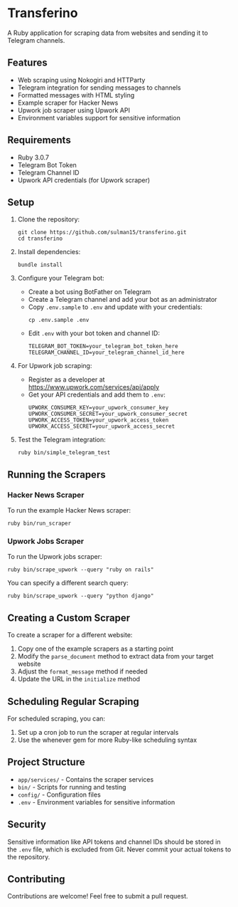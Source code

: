 # Transferino

A Ruby application for scraping data from websites and sending it to Telegram channels.

## Features

- Web scraping using Nokogiri and HTTParty
- Telegram integration for sending messages to channels
- Formatted messages with HTML styling
- Example scraper for Hacker News
- Upwork job scraper using Upwork API
- Environment variables support for sensitive information

## Requirements

- Ruby 3.0.7
- Telegram Bot Token
- Telegram Channel ID
- Upwork API credentials (for Upwork scraper)

## Setup

1. Clone the repository:
   ```
   git clone https://github.com/sulman15/transferino.git
   cd transferino
   ```

2. Install dependencies:
   ```
   bundle install
   ```

3. Configure your Telegram bot:
   - Create a bot using BotFather on Telegram
   - Create a Telegram channel and add your bot as an administrator
   - Copy `.env.sample` to `.env` and update with your credentials:
     ```
     cp .env.sample .env
     ```
   - Edit `.env` with your bot token and channel ID:
     ```
     TELEGRAM_BOT_TOKEN=your_telegram_bot_token_here
     TELEGRAM_CHANNEL_ID=your_telegram_channel_id_here
     ```

4. For Upwork job scraping:
   - Register as a developer at https://www.upwork.com/services/api/apply
   - Get your API credentials and add them to `.env`:
     ```
     UPWORK_CONSUMER_KEY=your_upwork_consumer_key
     UPWORK_CONSUMER_SECRET=your_upwork_consumer_secret
     UPWORK_ACCESS_TOKEN=your_upwork_access_token
     UPWORK_ACCESS_SECRET=your_upwork_access_secret
     ```

5. Test the Telegram integration:
   ```
   ruby bin/simple_telegram_test
   ```

## Running the Scrapers

### Hacker News Scraper

To run the example Hacker News scraper:

```
ruby bin/run_scraper
```

### Upwork Jobs Scraper

To run the Upwork jobs scraper:

```
ruby bin/scrape_upwork --query "ruby on rails"
```

You can specify a different search query:

```
ruby bin/scrape_upwork --query "python django"
```

## Creating a Custom Scraper

To create a scraper for a different website:

1. Copy one of the example scrapers as a starting point
2. Modify the `parse_document` method to extract data from your target website
3. Adjust the `format_message` method if needed
4. Update the URL in the `initialize` method

## Scheduling Regular Scraping

For scheduled scraping, you can:

1. Set up a cron job to run the scraper at regular intervals
2. Use the whenever gem for more Ruby-like scheduling syntax

## Project Structure

- `app/services/` - Contains the scraper services
- `bin/` - Scripts for running and testing
- `config/` - Configuration files
- `.env` - Environment variables for sensitive information

## Security

Sensitive information like API tokens and channel IDs should be stored in the `.env` file, which is excluded from Git. Never commit your actual tokens to the repository.

## Contributing

Contributions are welcome! Feel free to submit a pull request.